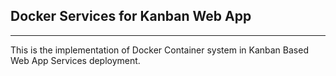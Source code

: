 ## Docker Services for Kanban Web App
<hr></hr>

This is the implementation of Docker Container system in Kanban Based Web App Services deployment.
